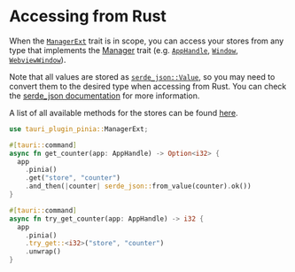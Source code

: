 # Accessing from Rust

When the [`ManagerExt`](https://docs.rs/tauri-plugin-pinia/latest/tauri_plugin_pinia/trait.ManagerExt.html) trait is in scope, you can access your stores from any type that implements the [Manager](https://docs.rs/tauri/2.0.0-rc/tauri/trait.Manager.html) trait (e.g. [`AppHandle`](https://docs.rs/tauri/2.0.0-rc/tauri/struct.AppHandle.html), [`Window`](https://docs.rs/tauri/2.0.0-rc/tauri/window/struct.Window.html), [`WebviewWindow`](https://docs.rs/tauri/2.0.0-rc/tauri/window/struct.Window.html)).

Note that all values are stored as [`serde_json::Value`](https://docs.rs/serde_json/latest/serde_json/enum.Value.html), so you may need to convert them to the desired type when accessing from Rust. You can check the [serde_json documentation](https://docs.rs/serde_json/latest/serde_json/) for more information.

A list of all available methods for the stores can be found [here](https://docs.rs/tauri-plugin-pinia/latest/tauri_plugin_pinia/struct.Store.html).

```rust
use tauri_plugin_pinia::ManagerExt;

#[tauri::command]
async fn get_counter(app: AppHandle) -> Option<i32> {
  app
    .pinia()
    .get("store", "counter")
    .and_then(|counter| serde_json::from_value(counter).ok())
}

#[tauri::command]
async fn try_get_counter(app: AppHandle) -> i32 {
  app
    .pinia()
    .try_get::<i32>("store", "counter")
    .unwrap()
}
```
